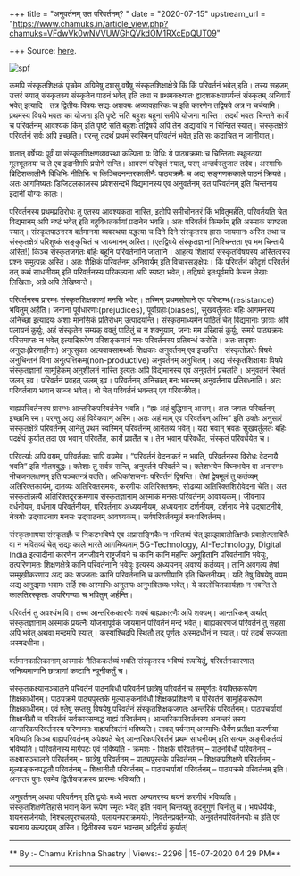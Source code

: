 +++
title = "अनुवर्तनम् उत परिवर्तनम्? "
date = "2020-07-15"
upstream_url = "https://www.chamuks.in/article_view.php?chamuks=VFdwVk0wNVVUWGhQVkdOM1RXcEpQUT09"

+++
Source: [here](https://www.chamuks.in/article_view.php?chamuks=VFdwVk0wNVVUWGhQVkdOM1RXcEpQUT09).



![spf](article_img/CHAMU-1594810747chamuks_jethat.jpg)

कमपि संस्कृतशिक्षकं पृच्छेम अग्रिमेषु दशसु वर्षेषु संस्कृतशिक्षाक्षेत्रे
किं किं परिवर्तनं भवेत् इति। तस्य सहजम् उत्तरं स्यात् संस्कृतस्य
संस्कृतेन पाठनं भवेत् इति तथा च प्रथमकक्ष्यातः द्वादशकक्ष्यापर्यन्तं
संस्कृतम् अनिवार्यं भवेत् इत्यादि। तत्र द्वितीयः विषयः सद्यः अशक्यः
अव्यावहारिकः च इति कारणेन तद्विषये अत्र न चर्चयामि। प्रथमस्य विषये भवतः
का योजना इति पृष्टे सति बहुशः बहूनां समीपे योजना नास्ति। तदर्थं भवतः
चिन्तने कार्ये च परिवर्तनम् आवश्यकं किम् इति पृष्टे सति बहुशः तद्विषये
अपि तेन अद्यावधि न चिन्तितं स्यात्। संस्कृतक्षेत्रे परिवर्तनं सर्वः अपि
इच्छति। परन्तु तदर्थं प्रथमं स्वस्मिन् परिवर्तनं भवेत् इति सः कदाचित् न
जानीयात्।  
  
शतात् वर्षेभ्यः पूर्वं या संस्कृतशिक्षणव्यवस्था कल्पिता यः विधिः ये
पाठ्यक्रमाः च चिन्तिताः स्थूलतया मूलभूततया च ते एव इदानीमपि प्रयोगे
सन्ति। आवरणं परिवृत्तं स्यात्, परम् अन्तर्वस्तुजातं तदेव। अस्माभिः
ब्रिटिशकालीनैः विधिभिः नीतिभिः च किञ्चिदनन्तरकालीनैः पाठ्यक्रमैः च अद्य
सङ्गणककाले पाठनं क्रियते। अतः आगमिष्यतः डिजिटलकालस्य प्रवेशसन्दर्भे
विद्यमानस्य एव अनुवर्तनम् उत परिवर्तनम् इति चिन्तनाय इदानीं योग्यः
कालः।  
  
परिवर्तनस्य प्रथमप्रतिरोधः तु एतस्य आवश्यकता नास्ति, इतोपि समीचीनतरं किं
भवितुमर्हति, परिवर्तयति चेत् विद्यमानम् अपि नष्टं भवेत् इति
बहुविधतर्काणां प्रदानेन भवति। अतः परिवर्तनं किमर्थम् इति अस्माकं
स्पष्टता स्यात्। संस्कृतपाठनस्य वर्तमानया व्यवस्थया पद्धत्या च दिने दिने
संस्कृतस्य ह्रासः जायमानः अस्ति तथा च संस्कृतक्षेत्रं परिशुष्कं
सङ्कुचितं च जायमानम् अस्ति। (एतद्विषये संस्कृतज्ञानां निश्चिन्तता एव मम
चिन्तायै अस्ति!) किञ्च संस्कृतजगतः बहिः बहूनि परिवर्तनानि जातानि। आहत्य
शिक्षायां संस्कृतविषयस्य अस्तित्वस्य प्रश्नः समुत्पन्नः अस्ति। अतः
शैक्षिकं परिवर्तनम् अनिवार्यम् इति विचारसङ्क्षेपः। किं परिवर्तनं कीदृशं
परिवर्तनं तत् कथं साधनीयम् इति परिवर्तनस्य परिकल्पना अपि स्पष्टा भवेत्।
तद्विषये इतःपूर्वमपि केचन लेखाः लिखिताः, अग्रे अपि लेखिष्यन्ते।  
  
परिवर्तनस्य प्रारम्भः संस्कृतशिक्षकाणां मनसि भवेत्। तस्मिन् प्रथमसोपाने
एव परिष्टम्भः(resistance) भवितुम् अर्हति। जनानां
पूर्वधारणाः(prejudices), पूर्वाग्रहाः(biases), सुखवर्तुलतः बहिः आगमनस्य
अनिच्छा इत्यादयः अंशाः मानसिकं प्रतिरोधम् उत्पादयन्ति। संस्कृतमाध्यमेन
पाठितं चेत् विद्यमानाः छात्राः अपि पलायनं कुर्युः, अहं संस्कृतेन सम्यक्
वक्तुं पाठितुं च न शक्नुयाम्, जनाः मम परिहासं कुर्युः, समये पाठ्यक्रमः
परिसमाप्तः न भवेत् इत्यादिरूपेण परिशङ्कमानं मनः परिवर्तनस्य प्रतिबन्धं
करोति। अतः तादृशाः अनुदाः(प्रेरणाहीनाः) अनुत्सुकाः अल्पवाक्सामर्थ्याः
शिक्षकाः अनुवर्तनम् एव इच्छन्ति। संस्कृतोन्नतेः विषये अनुचिन्तनं विना
अनुत्पत्तिकम्(non-productive) अनुवर्तनम् अनुचितम्। अद्य संस्कृतशिक्षायाः
विषये संस्कृतज्ञानां सामूहिकम् अनुशीलनं नास्ति इत्यतः अपि विद्यमानस्य एव
अनुवर्तनं प्रचलति। अनुवर्तनं स्थितं जलम् इव। परिवर्तनं प्रवहत् जलम् इव।
परिवर्तनम् अनिच्छत् मनः भवन्तम् अनुवर्तनाय प्रतिबध्नाति। अतः परिवर्तनाय
भवान् सज्जः भवेत्। नो चेत् परिवर्तनं भवन्तम् एव परिवर्जयेत्।  
  
बाह्यपरिवर्तनस्य प्रारम्भः आन्तरिकपरिवर्तनेन भवति। “ह्यः अहं बुद्धिमान्
आसम्। अतः जगतः परिवर्तनम् इच्छामि स्म। परन्तु अद्य अहं विवेकवान् अस्मि।
अतः अहं माम् एव परिवर्तयन् अस्मि” इति उक्तेः अनुसारं संस्कृतक्षेत्रे
परिवर्तनम् आनेतुं प्रथमं स्वस्मिन् परिवर्तनम् आनेतव्यं भवेत्। यदा भवान्
भवतः सुखवर्तुलतः बहिः पदक्षेपं कुर्यात् तदा एव भवान् परिवर्तेत, कार्ये
प्रवर्तेत च। तेन भवान् परिवर्धेत, संस्कृतं परिवर्धयेत च।  
  
परिवर्त्याः अपि वयम्, परिवर्तकाः चापि वयमेव। “परिवर्तनं वेदनाकरं न भवति,
परिवर्तनस्य विरोधः वेदनायै भवति” इति गौतमबुद्धः। क्लेशाः तु सर्वत्र
सन्ति, अनुवर्तने परिवर्तने च। क्लेशभयेन विघ्नभयेन वा अनारम्भः
नीचजनलक्षणम् इति पञ्चतन्त्रं वदति। अधिकांशजनाः परिवर्तनं द्विषन्ति।
तेषां द्वेषमूलं तु कर्तव्यम् अतिरिक्तकार्यम्, दातव्यः अतिरिक्तसमयः,
करणीयः अतिरिक्तश्रमः, सोढव्या अतिरिक्तशिरोवेदना चेति। अतः
संस्कृतोन्नत्यै अतिरिक्तदूरक्रमणाय संस्कृतज्ञानाम् अस्माकं मनसः
परिवर्तनम् आवश्यकम्। जीवनाय वर्धनीयम्, वर्धनाय परिवर्तनीयम्, परिवर्तनाय
अध्ययनीयम्, अध्ययनाय दर्शनीयम्, दर्शनाय नेत्रे उद्घाटनीये, नेत्रयोः
उद्घाटनाय मनसः उद्घाटनम् आवश्यकम्। सर्वपरिवर्तनमूलं मनःपरिवर्तनम्।  
  
संस्कृतभाषया संस्कृतज्ञैः च निकटभविष्ये एव अप्रासङ्गिकैः न भवितव्यं चेत्
झञ्झावातोत्क्षिप्तैः प्रवाहोत्प्लावितैः वा न भवितव्यं चेत् सद्यः काले
भारते आगमिष्यताम् 5G-Technology, AI-Technology, Digital India इत्यादीनां
कारणेन जनजीवने राष्ट्रजीवने च कानि कानि महन्ति अनूहितानि परिवर्तनानि
भवेयुः, तत्परिणामतः शिक्षणक्षेत्रे कानि परिवर्तनानि भवेयुः इत्यस्य
अध्ययनम् अवश्यं कर्तव्यम्। तानि अवगत्य तेषां सम्मुखीकरणाय अद्य काः
सज्जताः कानि परिवर्तनानि च करणीयानि इति चिन्तनीयम्। यदि तेषु विषयेषु
वयम् अद्य अनुद्यमाः भवामः तर्हि श्वः अस्माभिः अनुतापः अनुभवितव्यः भवेत्।
ये कालोचितकार्यज्ञाः न भवन्ति ते कालतिरस्कृताः अपरिगण्याः च भवितुम्
अर्हन्ति।  
  
परिवर्तनं तु अवश्यंभावि। तच्च आन्तरिककारणैः शक्यं बाह्यकारणैः अपि
शक्यम्। आन्तरिकम् अर्थात् संस्कृतज्ञानाम् अस्माकं प्रयत्नैः योजनापूर्वकं
जायमानं परिवर्तनं मन्दं भवेत्। बाह्यकारणजं परिवर्तनं तु सहसा अपि भवेत्
अथवा मन्दमपि स्यात्। कस्यांश्चिदपि स्थितौ तद् पूर्णतः अस्मदधीनं न
स्यात्। परं तदर्थं सज्जता अस्मदधीना।  
  
वर्तमानकालिकानाम् अस्माकं नैतिककर्तव्यं भवति संस्कृतस्य भविष्यं
रूपयितुं, परिवर्तनकारणात् जनिष्यमाणानि छात्राणां कष्टानि न्यूनीकर्तुं
च।  
  
संस्कृतकक्ष्यासञ्चालने परिवर्तनं पाठनविधौ परिवर्तनं छात्रेषु परिवर्तनं च
सम्पूर्णतः वैयक्तिकरूपेण शिक्षकाधीनम्। पाठ्यक्रमे पाठ्यपुस्तके
मूल्याङ्कनविधौ शिक्षकप्रशिक्षणे च परिवर्तनं सामूहिकरूपेण शिक्षकाधीनम्।
एवं एतेषु सप्तसु विषयेषु परिवर्तनं संस्कृतशिक्षकजगतः आन्तरिकं
परिवर्तनम्। पाठ्यचर्यायां शिक्षानीतौ च परिवर्तनं सर्वकारसम्बद्धं बाह्यं
परिवर्तनम्। आन्तरिकपरिवर्तनस्य अनन्तरं तस्य आन्तरिकपरिवर्तनस्य परिणामतः
बाह्यपरिवर्तनं भविष्यति। तावत् पर्यन्तम् अस्माभिः धैर्येण प्रतीक्षा
करणीया भविष्यति किञ्च बाह्यपरिवर्तनम् अपेक्ष्यते चेत् आन्तरिकपरिवर्तनं
प्रथमं साधनीयम् इति सत्यम् अङ्गीकर्तव्यं भविष्यति। परिवर्तनस्य मार्गपटः
एवं भविष्यति - क्रमशः - शिक्षके परिवर्तनम् – पाठनविधौ परिवर्तनम् –
कक्ष्यासञ्चालने परिवर्तनम् - छात्रेषु परिवर्तनम् – पाठ्यपुस्तके
परिवर्तनम् – शिक्षकप्रशिक्षणे परिवर्तनम् - मूल्याङ्कनपद्धतौ परिवर्तनम् –
शिक्षानीतौ परिवर्तनम् – पाठ्यचर्यायां परिवर्तनम् – पाठ्यक्रमे परिवर्तनम्
इति। अनन्तरं पुनः एवमेव द्वितीयचक्रस्य प्रारम्भः भविष्यति।  
  
अनुवर्तनम् अथवा परिवर्तनम् इति द्वयोः मध्ये भवता अन्यतरस्य चयनं करणीयं
भविष्यति। संस्कृतशिक्षणेतिहासे भवान् केन रूपेण स्मृतः भवेत् इति भवान्
चिन्तयतु तदनुगुणं चिनोतु च। भयधैर्ययोः, शयनसर्जनयोः, निश्चलपुरश्चलयोः,
पलायनपराक्रमयोः, निवर्तनप्रवर्तनयोः, अनुवर्तनपरिवर्तनयोः च इति एवं चयनाय
कल्पद्वयम् अस्ति। द्वितीयस्य चयनं भवन्तम् अद्वितीयं कुर्यात्!

------------------------------------------------------------------------

** By :- Chamu Krishna Shastry \| Views:- 2296 \| 15-07-2020 04:29
PM**  

------------------------------------------------------------------------

